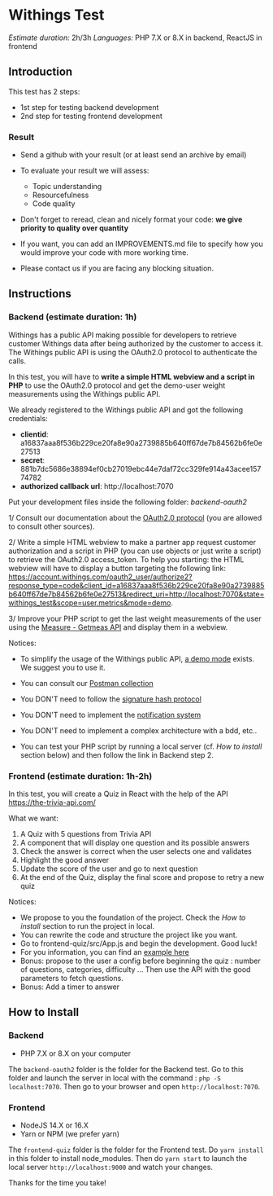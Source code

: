 # Withings Test

*Estimate duration:*  2h/3h
*Languages:* PHP 7.X or 8.X in backend, ReactJS in frontend

## Introduction

This test has 2 steps:

- 1st step for testing backend development
- 2nd step for testing frontend development

### Result

- Send a github with your result (or at least send an archive by email)

- To evaluate your result we will assess:
  - Topic understanding
  - Resourcefulness
  - Code quality

- Don't forget to reread, clean and nicely format your code: **we give priority to quality over quantity**

- If you want, you can add an IMPROVEMENTS.md file to specify how you would improve your code with more working time.

- Please contact us if you are facing any blocking situation.

## Instructions

### Backend (estimate duration: 1h)

Withings has a public API making possible for developers to retrieve customer Withings data after being authorized by the customer to access it. The Withings public API is using the OAuth2.0 protocol to authenticate the calls.

In this test, you will have to **write a simple HTML webview and a script in PHP** to use the OAuth2.0 protocol and get the demo-user weight measurements using the Withings public API.

We already registered to the Withings public API and got the following credentials:

- **clientid**: a16837aaa8f536b229ce20fa8e90a2739885b640ff67de7b84562b6fe0e27513
- **secret**: 881b7dc5686e38894ef0cb27019ebc44e7daf72cc329fe914a43acee15774782
- **authorized callback url**: http://localhost:7070

Put your development files inside the following folder: *backend-oauth2*

1/ Consult our documentation about the [OAuth2.0 protocol](https://developer.withings.com/developer-guide/v3/integration-guide/public-health-data-api/get-access/oauth-web-flow) (you are allowed to consult other sources).

2/ Write a simple HTML webview to make a partner app request customer authorization and a script in PHP (you can use objects or just write a script) to retrieve the OAuth2.0 access_token. To help you starting: the HTML webview will have to display a button targeting the following link: <https://account.withings.com/oauth2_user/authorize2?response_type=code&client_id=a16837aaa8f536b229ce20fa8e90a2739885b640ff67de7b84562b6fe0e27513&redirect_uri=http://localhost:7070&state=withings_test&scope=user.metrics&mode=demo>.

3/ Improve your PHP script to get the last weight measurements of the user using the [Measure - Getmeas API](https://developer.withings.com/api-reference#operation/measure-getmeas) and display them in a webview.

Notices:

- To simplify the usage of the Withings public API, [a demo mode](https://developer.withings.com/developer-guide/v3/integration-guide/public-health-data-api/get-access/oauth-web-flow#demo-user) exists. We suggest you to use it.

- You can consult our [Postman collection](https://developer.withings.com/developer-guide/v3/integration-guide/public-health-data-api/data-api/additional-resources)

- You DON'T need to follow the [signature hash protocol](https://developer.withings.com/developer-guide/v3/integration-guide/public-health-data-api/get-access/sign-your-requests)

- You DON'T need to implement the [notification system](https://developer.withings.com/developer-guide/v3/integration-guide/public-health-data-api/maintain-your-integration/understand-our-timeline-for-notice)

- You DON'T need to implement a complex architecture with a bdd, etc..

- You can test your PHP script by running a local server (cf. *How to install* section below) and then follow the link in Backend step 2.

### Frontend (estimate duration: 1h-2h)

In this test, you will create a Quiz in React with the help of the API https://the-trivia-api.com/

What we want:

1. A Quiz with 5 questions from Trivia API
2. A component that will display one question and its possible answers
3. Check the answer is correct when the user selects one and validates
4. Highlight the good answer
5. Update the score of the user and go to next question
6. At the end of the Quiz, display the final score and propose to retry a new quiz

Notices:

- We propose to you the foundation of the project. Check the *How to install* section to run the project in local.
- You can rewrite the code and structure the project like you want.
- Go to frontend-quiz/src/App.js and begin the development. Good luck!
- For you information, you can find an [example here](https://withings-quiz.netlify.app/)
- Bonus: propose to the user a config before beginning the quiz : number of questions, categories, difficulty ... Then use the API with the good parameters to fetch questions.
- Bonus: Add a timer to answer

## How to Install

### Backend

- PHP 7.X or 8.X on your computer

The `backend-oauth2` folder is the folder for the Backend test. Go to this folder and launch the server in local with the command : `php -S localhost:7070`. Then go to your browser and open `http://localhost:7070`.

### Frontend

- NodeJS 14.X or 16.X
- Yarn or NPM (we prefer yarn)

The `frontend-quiz` folder is the folder for the Frontend test. Do `yarn install` in this folder to install node_modules. Then do `yarn start` to launch the local server `http://localhost:9000` and watch your changes.

Thanks for the time you take!
